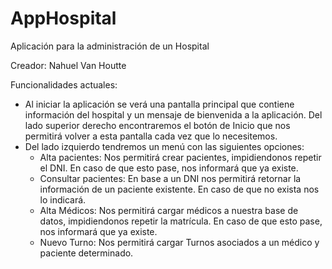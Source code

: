 # AppHospital
Aplicación para la administración de un Hospital

Creador: Nahuel Van Houtte

Funcionalidades actuales:

- Al iniciar la aplicación se verá una pantalla principal que contiene información del hospital y un mensaje de bienvenida a la aplicación. Del lado superior derecho encontraremos el botón de Inicio que nos permitirá volver a esta pantalla cada vez que lo necesitemos.
- Del lado izquierdo tendremos un menú con las siguientes opciones:
  - Alta pacientes: Nos permitirá crear pacientes, impidiendonos repetir el DNI. En caso de que esto pase, nos informará que ya existe.
  - Consultar pacientes: En base a un DNI nos permitirá retornar la información de un paciente existente. En caso de que no exista nos lo indicará.
  - Alta Médicos: Nos permitirá cargar médicos a nuestra base de datos, impidiendonos repetir la matrícula. En caso de que esto pase, nos informará que ya existe.
  - Nuevo Turno: Nos permitirá cargar Turnos asociados a un médico y paciente determinado.
